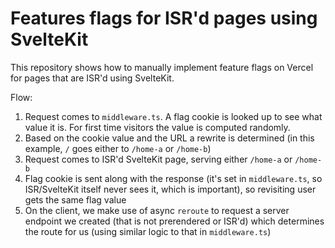# Features flags for ISR'd pages using SvelteKit

This repository shows how to manually implement feature flags on Vercel for pages that are ISR'd using SvelteKit.

Flow:

1. Request comes to `middleware.ts`. A flag cookie is looked up to see what value it is. For first time visitors the value is computed randomly.
2. Based on the cookie value and the URL a rewrite is determined (in this example, `/` goes either to `/home-a` or `/home-b`)
3. Request comes to ISR'd SvelteKit page, serving either `/home-a` or `/home-b`
4. Flag cookie is sent along with the response (it's set in `middleware.ts`, so ISR/SvelteKit itself never sees it, which is important), so revisiting user gets the same flag value
5. On the client, we make use of async `reroute` to request a server endpoint we created (that is not prerendered or ISR'd) which determines the route for us (using similar logic to that in `middleware.ts`)
